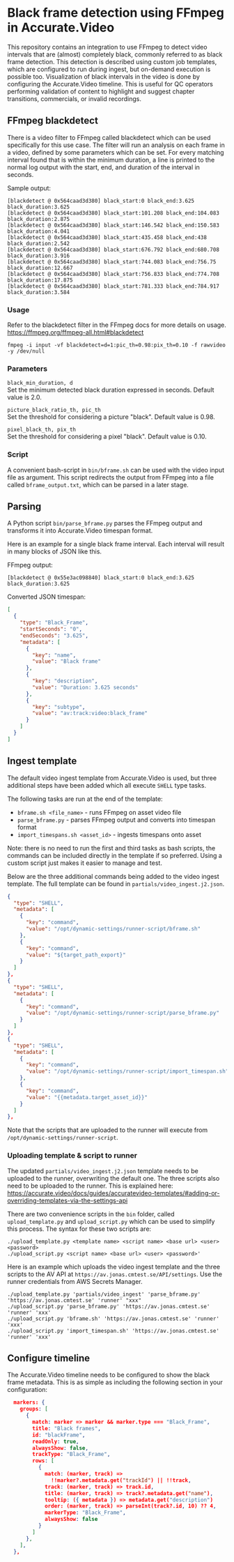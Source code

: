 # Black frame detection using FFmpeg in Accurate.Video

This repository contains an integration to use FFmpeg to detect video intervals that are (almost) completely black, 
commonly referred to as black frame detection. This detection is described using custom job templates, which are 
configured to run during ingest, but on-demand execution is possible too. Visualization of black intervals in the 
video is done by configuring the Accurate.Video timeline. This is useful for QC operators performing validation of 
content to highlight and suggest chapter transitions, commercials, or invalid recordings. 

## FFmpeg blackdetect

There is a video filter to FFmpeg called blackdetect which can be used specifically for this use case. The filter will
run an analysis on each frame in a video, defined by some parameters which can be set. For every matching interval 
found that is within the minimum duration, a line is printed to the normal log output with the start, end, and duration 
of the interval in seconds.

Sample output:
```
[blackdetect @ 0x564caad3d380] black_start:0 black_end:3.625 black_duration:3.625
[blackdetect @ 0x564caad3d380] black_start:101.208 black_end:104.083 black_duration:2.875
[blackdetect @ 0x564caad3d380] black_start:146.542 black_end:150.583 black_duration:4.041
[blackdetect @ 0x564caad3d380] black_start:435.458 black_end:438 black_duration:2.542
[blackdetect @ 0x564caad3d380] black_start:676.792 black_end:680.708 black_duration:3.916
[blackdetect @ 0x564caad3d380] black_start:744.083 black_end:756.75 black_duration:12.667
[blackdetect @ 0x564caad3d380] black_start:756.833 black_end:774.708 black_duration:17.875
[blackdetect @ 0x564caad3d380] black_start:781.333 black_end:784.917 black_duration:3.584
```

### Usage

Refer to the blackdetect filter in the FFmpeg docs for more details on usage.  
https://ffmpeg.org/ffmpeg-all.html#blackdetect

```
fmpeg -i input -vf blackdetect=d=1:pic_th=0.98:pix_th=0.10 -f rawvideo -y /dev/null
```

### Parameters

`black_min_duration, d`  
Set the minimum detected black duration expressed in seconds. Default value is 2.0.

`picture_black_ratio_th, pic_th`  
Set the threshold for considering a picture "black". Default value is 0.98.

`pixel_black_th, pix_th`  
Set the threshold for considering a pixel "black". Default value is 0.10.

### Script

A convenient bash-script in `bin/bframe.sh` can be used with the video input file as argument. This script redirects 
the output from FFmpeg into a file called `bframe_output.txt`, which can be parsed in a later stage. 

## Parsing

A Python script `bin/parse_bframe.py` parses the FFmpeg output and transforms it into Accurate.Video timespan format.

Here is an example for a single black frame interval. Each interval will result in many blocks of JSON like this.

FFmpeg output:
```
[blackdetect @ 0x55e3ac098840] black_start:0 black_end:3.625 black_duration:3.625
```

Converted JSON timespan:
```json
[
  {
    "type": "Black_Frame",
    "startSeconds": "0",
    "endSeconds": "3.625",
    "metadata": [
      {
        "key": "name",
        "value": "Black frame"
      },
      {
        "key": "description",
        "value": "Duration: 3.625 seconds"
      },
      {
        "key": "subtype",
        "value": "av:track:video:black_frame"
      }
    ]
  }
]
```

## Ingest template

The default video ingest template from Accurate.Video is used, but three additional steps have been added which all
execute `SHELL` type tasks. 

The following tasks are run at the end of the template:

* `bframe.sh <file_name>` - runs FFmpeg on asset video file
* `parse_bframe.py` - parses FFmpeg output and converts into timespan format
* `import_timespans.sh <asset_id>` - ingests timespans onto asset

Note: there is no need to run the first and third tasks as bash scripts, the commands can be included directly in the 
template if so preferred. Using a custom script just makes it easier to manage and test.

Below are the three additional commands being added to the video ingest template. The full template can be found in
`partials/video_ingest.j2.json`.

```json
{
  "type": "SHELL",
  "metadata": [
    {
      "key": "command",
      "value": "/opt/dynamic-settings/runner-script/bframe.sh"
    },
    {
      "key": "command",
      "value": "${target_path_export}"
    }
  ]
},
{
  "type": "SHELL",
  "metadata": [
    {
      "key": "command",
      "value": "/opt/dynamic-settings/runner-script/parse_bframe.py"
    }
  ]
},
{
  "type": "SHELL",
  "metadata": [
    {
      "key": "command",
      "value": "/opt/dynamic-settings/runner-script/import_timespan.sh"
    },
    {
      "key": "command",
      "value": "{{metadata.target_asset_id}}"
    }
  ]
},
```

Note that the scripts that are uploaded to the runner will execute from `/opt/dynamic-settings/runner-script`.

### Uploading template & script to runner

The updated `partials/video_ingest.j2.json` template needs to be uploaded to the runner, overwriting the default one.
The three scripts also need to be uploaded to the runner. This is explained here: https://accurate.video/docs/guides/accuratevideo-templates/#adding-or-overriding-templates-via-the-settings-api  

There are two convenience scripts in the `bin` folder, called `upload_template.py` and `upload_script.py` which can 
be used to simplify this process. The syntax for these two scripts are:

```
./upload_template.py <template name> <script name> <base url> <user> <password>
./upload_script.py <script name> <base url> <user> <password>'
```

Here is an example which uploads the video ingest template and the three scripts to the AV API at 
`https://av.jonas.cmtest.se/API/settings`. Use the runner credentials from AWS Secrets Manager.

```
./upload_template.py 'partials/video_ingest' 'parse_bframe.py' 'https://av.jonas.cmtest.se' 'runner' "xxx"
./upload_script.py 'parse_bframe.py' 'https://av.jonas.cmtest.se' 'runner' 'xxx'
./upload_script.py 'bframe.sh' 'https://av.jonas.cmtest.se' 'runner' 'xxx'
./upload_script.py 'import_timespan.sh' 'https://av.jonas.cmtest.se' 'runner' 'xxx'
```

## Configure timeline

The Accurate.Video timeline needs to be configured to show the black frame metadata. This is as simple as including
the following section in your configuration:

```json
  markers: {
    groups: [
      {
        match: marker => marker && marker.type === "Black_Frame",
        title: "Black frames",
        id: "blackFrame",
        readOnly: true,
        alwaysShow: false,
        trackType: "Black_Frame",
        rows: [
          {
            match: (marker, track) =>
              !!marker?.metadata.get("trackId") || !!track,
            track: (marker, track) => track.id,
            title: (marker, track) => track?.metadata.get("name"),
            tooltip: ({ metadata }) => metadata.get("description")
            order: (marker, track) => parseInt(track?.id, 10) ?? 4,
            markerType: "Black_Frame",
            alwaysShow: false
          }
        ]
      },
    ],
  },
```

